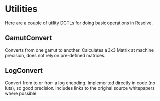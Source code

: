# Utilities
Here are a couple of utility DCTLs for doing basic operations in Resolve.

## GamutConvert
Converts from one gamut to another. Calculates a 3x3 Matrix at machine precision, does not rely on pre-defined matrices.

## LogConvert
Convert from to or from a log encoding. Implemented directly in code (no luts), so good precision. Includes links to the original source whitepapers where possible.